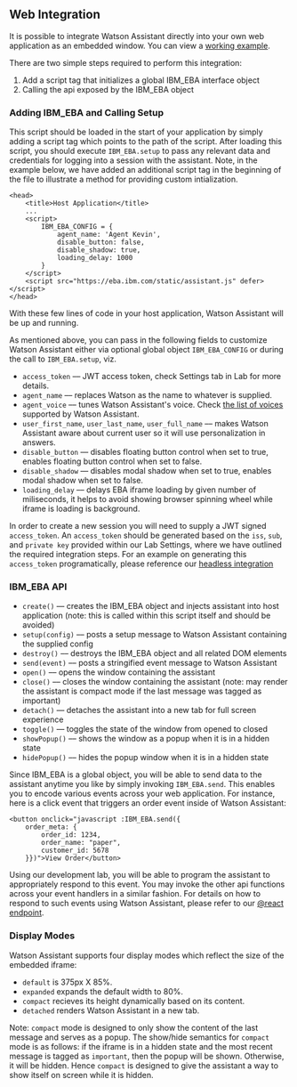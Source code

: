 ## Web Integration

It is possible to integrate Watson Assistant directly into your own web application as an embedded window. You can view a [working example](https://ibm-watson-embedded-business-assistant.github.io/eba-example-agents/docs/integration/index.html).

There are two simple steps required to perform this integration:

1. Add a script tag that initializes a global IBM_EBA interface object
2. Calling the api exposed by the IBM_EBA object

### Adding IBM_EBA and Calling Setup

This script should be loaded in the start of your application by simply adding a script tag which points to the path of the script. After loading this script, you should execute `IBM_EBA.setup` to pass any relevant data and credentials for logging into a session with the assistant. Note, in the example below, we have added an additional script tag in the beginning of the file to illustrate a method for providing custom intialization.

```
<head>
    <title>Host Application</title>
    ...
    <script>
        IBM_EBA_CONFIG = {
            agent_name: 'Agent Kevin',
            disable_button: false,
            disable_shadow: true,
            loading_delay: 1000
        }
    </script>
    <script src="https://eba.ibm.com/static/assistant.js" defer></script>
</head>
```
With these few lines of code in your host application, Watson Assistant will be up and running.

As mentioned above, you can pass in the following fields to customize Watson Assistant either via optional global object `IBM_EBA_CONFIG` or during the call to `IBM_EBA.setup`, viz. 

* `access_token` –– JWT access token, check Settings tab in Lab for more details.
* `agent_name` –– replaces Watson as the name to whatever is supplied.
* `agent_voice` –– tunes Watson Assistant's voice. Check [the list of voices](./Voices.md) supported by Watson Assistant.
* `user_first_name`, `user_last_name`, `user_full_name` –– makes Watson Assistant aware about current user so it will use personalization in answers.
* `disable_button` –– disables floating button control when set to true, enables floating button control when set to false.
* `disable_shadow` –– disables modal shadow when set to true, enables modal shadow when set to false.
* `loading_delay` –– delays EBA iframe loading by given number of miliseconds, it helps to avoid showing browser spinning wheel while iframe is loading is background.

In order to create a new session you will need to supply a JWT signed `access_token`. An `access_token` should be generated based on the `iss`, `sub`, and `private key` provided within our Lab Settings, where we have outlined the required integration steps. For an example on generating this `access_token` programatically, please reference our [headless integration](./Headless.md)

### IBM_EBA API

* `create()`      –– creates the IBM_EBA object and injects assistant into host application (note: this is called within this script itself and should be avoided)
* `setup(config)` –– posts a setup message to Watson Assistant containing the supplied config
* `destroy()`     –– destroys the IBM_EBA object and all related DOM elements
* `send(event)`   –– posts a stringified event message to Watson Assistant
* `open()`        –– opens the window containing the assistant
* `close()`       –– closes the window containing the assistant (note: may render the assistant is compact mode if the last message was tagged as important)
* `detach()`      –– detaches the assistant into a new tab for full screen experience
* `toggle()`      –– toggles the state of the window from opened to closed
* `showPopup()`   –– shows the window as a popup when it is in a hidden state
* `hidePopup()`   –– hides the popup window when it is in a hidden state


Since IBM_EBA is a global object, you will be able to send data to the assistant anytime you like by simply invoking `IBM_EBA.send`. This enables you to encode various events across your web application. For instance, here is a click event that triggers an order event inside of Watson Assistant:

```
<button onclick="javascript :IBM_EBA.send({
    order_meta: {
        order_id: 1234,
        order_name: "paper",
        customer_id: 5678
    }})">View Order</button>
```

Using our development lab, you will be able to program the assistant to appropriately respond to this event. You may invoke the other api functions across your event handlers in a similar fashion. For details on how to respond to such events using Watson Assistant, please refer to our [@react endpoint](../lab/General#endpoints).

### Display Modes

Watson Assistant supports four display modes which reflect the size of the embedded iframe: 

* `default` is 375px X 85%.
* `expanded` expands the default width to 80%.
* `compact` recieves its height dynamically based on its content.
* `detached` renders Watson Assistant in a new tab.

Note: `compact` mode is designed to only show the content of the last message and serves as a popup. The show/hide semantics for `compact` mode is as follows: if the iframe is in a hidden state and the most recent message is tagged as `important`, then the popup will be shown. Otherwise, it will be hidden. Hence `compact` is designed to give the assistant a way to show itself on screen while it is hidden.

